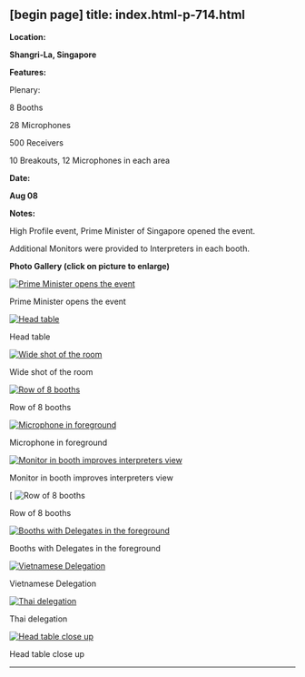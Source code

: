[begin page]
 title: index.html-p-714.html
----------------------------------------------------------

**Location:**

**Shangri-La, Singapore**

**Features:**

Plenary:

8 Booths

28 Microphones

500 Receivers

10 Breakouts, 12 Microphones in each area

**Date:**

**Aug 08**

**Notes:**

High Profile event, Prime Minister of Singapore opened the event.

Additional Monitors were provided to Interpreters in each booth.

**Photo Gallery (click on picture to enlarge)**

[ ![Prime Minister opens the event](wp-content/uploads/2011/09/prime_minister_event.jpg)](wp-content/uploads/2011/09/prime_minister_event_large.jpg)

Prime Minister opens the event

[ ![Head table](wp-content/uploads/2011/09/head_table2.jpg)](wp-content/uploads/2011/09/head_table2_large.jpg)

Head table

[ ![Wide shot of the room](wp-content/uploads/2011/09/wide_shot.jpg)](wp-content/uploads/2011/09/wide_shot_large.jpg)

Wide shot of the room

[ ![Row of 8 booths](wp-content/uploads/2011/09/row_booth.jpg)](wp-content/uploads/2011/09/row_booth_large.jpg)

Row of 8 booths

[ ![Microphone in foreground](wp-content/uploads/2011/09/microphone_foreground.jpg)](wp-content/uploads/2011/09/microphone_forground_large.jpg)

Microphone in foreground

[ ![Monitor in booth improves interpreters view](wp-content/uploads/2011/09/monitors_booth2.jpg)](wp-content/uploads/2011/09/monitors_booth2_large.jpg)

Monitor in booth improves interpreters view

[ ![Row of 8 booths](wp-content/uploads/2011/09/row_booth2.jpg)

Row of 8 booths

[ ![Booths with Delegates in the foreground](wp-content/uploads/2011/09/booth_delegates.jpg)](wp-content/uploads/2011/09/booth_delegates_large.jpg)

Booths with Delegates in the foreground

[ ![Vietnamese Delegation](wp-content/uploads/2011/09/vietnamese_delegation.jpg)](wp-content/uploads/2011/09/vietnamese_delegation_large.jpg)

Vietnamese Delegation

[ ![Thai delegation](wp-content/uploads/2011/09/thai_delegation.jpg)](wp-content/uploads/2011/09/thai_delegation_large.jpg)

Thai delegation

[ ![Head table close up](wp-content/uploads/2011/09/table_closeup.jpg)](wp-content/uploads/2011/09/table_closeup_large.jpg)

Head table close up




----------------------------------------------------------
